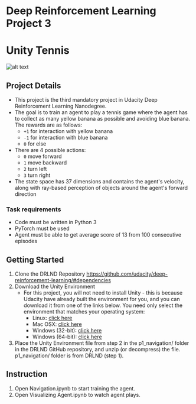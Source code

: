# Deep Reinforcement Learning Project 3
# Unity Tennis
![alt text](https://raw.githubusercontent.com/alifahsanul/banana_navigation/master/image/environment.PNG)
## Project Details
* This project is the third mandatory project in Udacity Deep Reinforcement Learning Nanodegree.
* The goal is to train an agent to play a tennis game where the agent has to collect as many yellow banana as possible and avoiding blue banana. The rewards are as follows:
  * `+1` for interaction with yellow banana
  * `-1` for interaction with blue banana
  * `0` for else
* There are 4 possible actions:
  * `0` move forward
  * `1` move backward
  * `2` turn left
  * `3` turn right
* The state space has 37 dimensions and contains the agent's velocity, along with ray-based perception of objects around the agent's forward direction
### Task requirements
* Code must be written in Python 3
* PyTorch must be used
* Agent must be able to get average score of 13 from 100 consecutive episodes

## Getting Started
1. Clone the DRLND Repository https://github.com/udacity/deep-reinforcement-learning/#dependencies
2. Download the Unity Environment
	* For this project, you will not need to install Unity - this is because Udacity have already built the environment for you, and you can download it from one of the links below. You need only select the environment that matches your operating system:
		* Linux: [click here](https://s3-us-west-1.amazonaws.com/udacity-drlnd/P1/Banana/Banana_Linux.zip)
		* Mac OSX: [click here](https://s3-us-west-1.amazonaws.com/udacity-drlnd/P1/Banana/Banana.app.zip)
		* Windows (32-bit): [click here](https://s3-us-west-1.amazonaws.com/udacity-drlnd/P1/Banana/Banana_Windows_x86.zip)
		* Windows (64-bit): [click here](https://s3-us-west-1.amazonaws.com/udacity-drlnd/P1/Banana/Banana_Windows_x86_64.zip)
3. Place the Unity Environment file from step 2 in the p1_navigation/ folder in the DRLND GitHub repository, and unzip (or decompress) the file. p1_navigation/ folder is from DRLND (step 1).

## Instruction
1. Open Navigation.ipynb to start training the agent.
2. Open Visualizing Agent.ipynb to watch agent plays.
